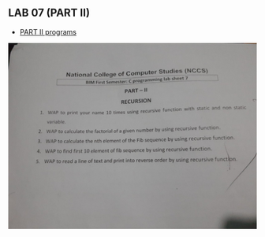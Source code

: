 ## LAB 07 (PART II)

- [PART II programs](/First_Semester/C_Programming/LAB-07-Function/PART-II-Recursion/)

![Question](/First_Semester/C_Programming/LAB-07-Function/PART-II-Recursion/ph1.jpg)